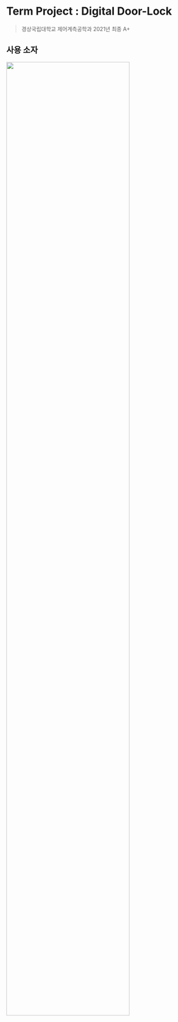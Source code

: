 # Term Project : Digital Door-Lock

> 경상국립대학교 제어계측공학과 2021년 최종 A+  

## 사용 소자
<img width="80%" src="https://user-images.githubusercontent.com/122782748/212694901-dbe6b1f1-279f-4fda-a02b-ae270036c63f.jpg"/>
